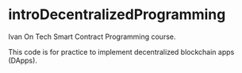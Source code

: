 # introDecentralizedProgramming

Ivan On Tech Smart Contract Programming course.

This code is for practice to implement decentralized blockchain apps (DApps). 

